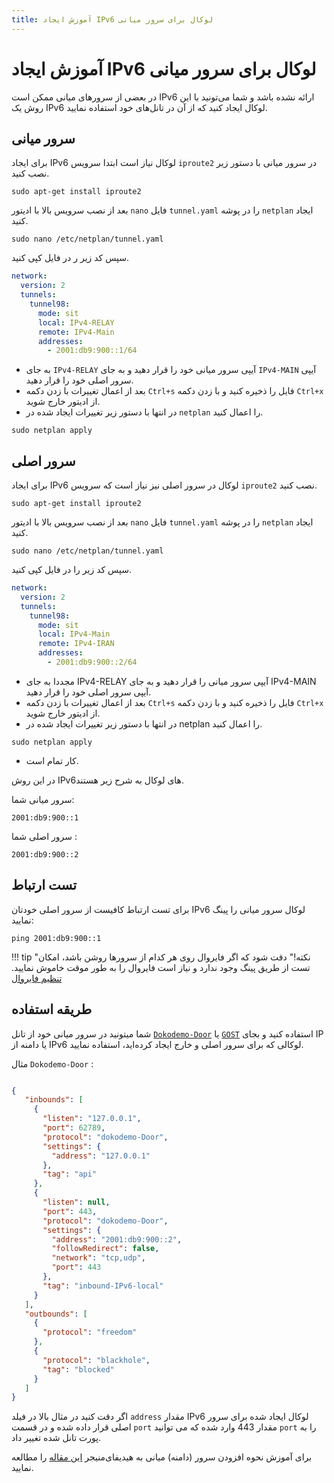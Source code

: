 ```yaml
---
title: آموزش ایجاد IPv6 لوکال برای سرور میانی
---
```


<div markdown="1">

# آموزش ایجاد IPv6 لوکال برای سرور میانی

در بعضی از سرورهای میانی ممکن است IPv6 ارائه نشده باشد و شما می‌تونید با این روش یک IPv6 لوکال ایجاد کنید که از آن در تانل‌‌های خود استفاده نمایید.


## سرور میانی

برای ایجاد IPv6 لوکال نیاز است ابتدا سرویس `iproute2` در سرور میانی با دستور زیر نصب کنید.

```shell
sudo apt-get install iproute2
```

بعد از نصب سرویس بالا با ادیتور `nano` فایل `tunnel.yaml` را در پوشه `netplan` ایجاد کنید.

```shell
sudo nano /etc/netplan/tunnel.yaml
```

سپس کد زیر ر در فایل کپی کنید.


```yaml
network:
  version: 2
  tunnels:
    tunnel98:
      mode: sit
      local: IPv4-RELAY
      remote: IPv4-Main
      addresses:
        - 2001:db9:900::1/64
```


- به جای `IPv4-RELAY` آیپی سرور میانی خود را قرار دهید و به جای `IPv4-MAIN` آیپی سرور اصلی خود را قرار دهید.
- بعد از اعمال تغییرات با زدن دکمه `Ctrl+s` فایل را ذخیره کنید و با زدن دکمه `Ctrl+x` از ادیتور خارج شوید.
- در انتها با دستور زیر تغییرات ایجاد شده در `netplan` را اعمال کنید.


```
sudo netplan apply
```

## سرور اصلی
برای ایجاد IPv6 لوکال در سرور اصلی نیز نیاز است که سرویس `iproute2` نصب کنید.

```shell
sudo apt-get install iproute2
```

بعد از نصب سرویس بالا با ادیتور `nano` فایل `tunnel.yaml` را در پوشه `netplan` ایجاد کنید.

```shell
sudo nano /etc/netplan/tunnel.yaml
```

سپس کد زیر را در فایل کپی کنید.

```yaml
network:
  version: 2
  tunnels:
    tunnel98:
      mode: sit
      local: IPv4-Main
      remote: IPv4-IRAN
      addresses:
        - 2001:db9:900::2/64
```

- مجددا به جای IPv4-RELAY آیپی سرور میانی را قرار دهید و به جای IPv4-MAIN آیپی سرور اصلی خود را قرار دهید.
- بعد از اعمال تغییرات با زدن دکمه `Ctrl+s‍` فایل را ذخیره کنید و با زدن دکمه `Ctrl+x` از ادیتور خارج شوید.
- در انتها با دستور زیر تغییرات ایجاد شده در netplan را اعمال کنید.

```
sudo netplan apply
```

- کار تمام است.
  
در این روش IPv6های لوکال به شرح زیر هستند.

سرور میانی شما: 

```
2001:db9:900::1
```
سرور اصلی شما : 

```
2001:db9:900::2
```


## تست ارتباط

برای تست ارتباط کافیست از سرور اصلی خودتان IPv6 لوکال سرور میانی را پینگ نمایید:

```
ping 2001:db9:900::1
```

!!! tip "نکته!"
    دقت شود که اگر فایروال روی هر کدام از سرورها روشن باشد، امکان تست از طریق پینگ وجود ندارد و نیاز است فایروال را به طور موقت خاموش نمایید. [تنظیم فایروال](/fa/manager/basic-concepts-and-troubleshooting/How-to-setup-Firewall-on-Hiddify-panel/)

    
## طریقه استفاده

شما میتونید در سرور میانی خود از تانل [`Dokodemo-Door`](/fa/manager/domain-worker-cdn-and-tunneling/Tutorial-for-setting-up-Dokodemo-Door-tunnel-as-relay-server/) یا [`GOST`](/fa/manager/domain-worker-cdn-and-tunneling/Tutorial-for-setting-up-GOST-tunnel-as-relay-server/) استفاده کنید
و بجای IP یا دامنه از IPv6 لوکالی که برای سرور اصلی و خارج ایجاد کرده‌اید، استفاده نمایید.

مثال `Dokodemo-Door` :

```json

{
   "inbounds": [
     {
       "listen": "127.0.0.1",
       "port": 62789,
       "protocol": "dokodemo-Door",
       "settings": {
         "address": "127.0.0.1"
       },
       "tag": "api"
     },
     {
       "listen": null,
       "port": 443,
       "protocol": "dokodemo-Door",
       "settings": {
         "address": "2001:db9:900::2",
         "followRedirect": false,
         "network": "tcp,udp",
         "port": 443
       },
       "tag": "inbound-IPv6-local"
     }
   ],
   "outbounds": [
     {
       "protocol": "freedom"
     },
     {
       "protocol": "blackhole",
       "tag": "blocked"
     }
   ]
}
```




اگر دقت کنید در مثال بالا در فیلد `address` مقدار IPv6 لوکال ایجاد شده برای سرور اصلی قرار داده شده و در قسمت `port` مقدار 443 وارد شده که می توانید `port` را به پورت تانل شده تغییر داد.

برای آموزش نحوه افزودن سرور (دامنه) میانی به هیدیفای‌منیجر [این مقاله](/fa/manager/domain-worker-cdn-and-tunneling/How-to-add-relay-domain-to-Hiddify-manager/) را مطالعه نمایید.



</div>
